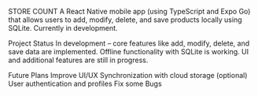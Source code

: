 STORE COUNT
A React Native mobile app (using TypeScript and Expo Go) that allows users to add, modify, delete, and save products locally using SQLite. Currently in development.

Project Status
In development – core features like add, modify, delete, and save data are implemented.
Offline functionality with SQLite is working.
UI and additional features are still in progress.

Future Plans
Improve UI/UX
Synchronization with cloud storage (optional)
User authentication and profiles
Fix some Bugs

